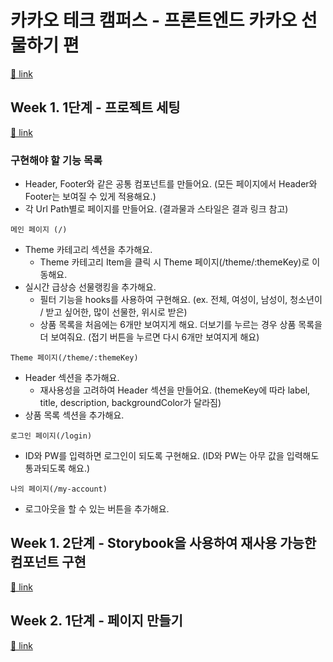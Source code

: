 # 카카오 테크 캠퍼스 - 프론트엔드 카카오 선물하기 편

[🔗 link](https://edu.nextstep.camp/s/hazAC9xa)

## Week 1. 1단계 - 프로젝트 세팅

[🔗 link](https://edu.nextstep.camp/s/hazAC9xa/ls/QzgHvzRM)
### 구현해야 할 기능 목록
- Header, Footer와 같은 공통 컴포넌트를 만들어요. (모든 페이지에서 Header와 Footer는 보여질 수 있게 적용해요.)
- 각 Url Path별로 페이지를 만들어요. (결과물과 스타일은 결과 링크 참고)

`메인 페이지 (/)`
- Theme 카테고리 섹션을 추가해요.
    - Theme 카테고리 Item을 클릭 시 Theme 페이지(/theme/:themeKey)로 이동해요.
- 실시간 급상승 선물랭킹을 추가해요.
    - 필터 기능을 hooks를 사용하여 구현해요. (ex. 전체, 여성이, 남성이, 청소년이 / 받고 싶어한, 많이 선물한, 위시로 받은)
    - 상품 목록을 처음에는 6개만 보여지게 해요. 더보기를 누르는 경우 상품 목록을 더 보여줘요. (접기 버튼을 누르면 다시 6개만 보여지게 해요)

`Theme 페이지(/theme/:themeKey)`
- Header 섹션을 추가해요.
    - 재사용성을 고려하여 Header 섹션을 만들어요. (themeKey에 따라 label, title, description, backgroundColor가 달라짐)
- 상품 목록 섹션을 추가해요.

`로그인 페이지(/login)`
- ID와 PW를 입력하면 로그인이 되도록 구현해요. (ID와 PW는 아무 값을 입력해도 통과되도록 해요.)

`나의 페이지(/my-account)`
- 로그아웃을 할 수 있는 버튼을 추가해요.

## Week 1. 2단계 - Storybook을 사용하여 재사용 가능한 컴포넌트 구현

[🔗 link](https://edu.nextstep.camp/s/hazAC9xa/ls/4wYFPW1K)

## Week 2. 1단계 - 페이지 만들기

[🔗 link](https://edu.nextstep.camp/s/hazAC9xa/ls/QzV1ncxk)
